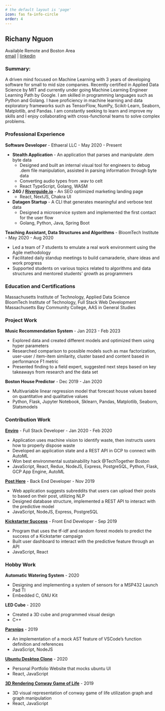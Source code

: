 ```yaml
---
# the default layout is 'page'
icon: fas fa-info-circle
order: 4
---
```


## Richany Nguon

Available Remote and Boston Area  
[email](mailto:alina.nguon@gmail.com) |
[linkedin](https://www.linkedin.com/in/richany-nguon/)

### **Summary**:

A driven mind focused on Machine Learning with 3 years of developing software for small to mid size companies. Recently certified in Applied Data Science by MIT and currently under going Machine Learning Engineer Learning Path by Google. I am skilled in programming languages such as Python and Golang. I have proficiency in machine learning and data exploratory frameworks such as TensorFlow, NumPy, Scikit-Learn, Seaborn, Matplotlib, and Pandas. I am constantly seeking to learn and improve my skills and I enjoy collaborating with cross-functional teams to solve complex problems.

### **Professional Experience**

**Software Developer** - Ethaeral LLC - May 2020 - Present

- **Stealth Application** - An application that parses and manipulate .dem byte data
  - Designed and built an internal visual tool for engineers to debug .dem file manipulation, assisted in parsing information through byte data
  - Converting audio types from .wav to celt
  - React TypeScript, Golang, WASM
- **24G /** [**Riverguide.io**](https://riverguide.io/) - An SEO optimized marketing landing page
  - React, NextJS, Chakra UI
- **Datagen Startup** - A CLI that generates meaningful and verbose test data
  - Designed a microservice system and implemented the first contact for the user flow
  - Golang, Python, Java, Spring Boot

**Teaching Assistant, Data Structures and Algorithms** - BloomTech Institute - May 2020 - Aug 2020

- Led a team of 7 students to emulate a real work environment using the Agile methodology
- Facilitated daily standup meetings to build camaraderie, share ideas and work progress
- Supported students on various topics related to algorithms and data structures and mentored students' growth as programmers

### **Education and Certifications**

Massachusetts Institute of Technology, Applied Data Science  
BloomTech Institute of Technology, Full Stack Web Development  
Massachusetts Bay Community College, AAS in General Studies

### **Project Work**

**Music Recommendation System** - Jan 2023 - Feb 2023

- Explored data and created different models and optimized them using hyper parameters
- Researched comparison to possible models such as max factorization, user-user / item-item similarity, cluster based and content based in performance F1 metric
- Presented finding to a field expert, suggested next steps based on key takeaways from research and the data set

**Boston House Predictor** - Dec 2019 - Jan 2020

- Multivariable linear regression model that forecast house values based on quantitative and qualitative values
- Python, Flask, Jupyter Notebook, Sklearn, Pandas, Matplotlib, Seaborn, Statsmodels

### **Contribution Work**

[**Enviro**](https://drive.google.com/file/d/1nfTHazTGidg04HaQ1zJS5L9FtLkb2nEh/view?usp=sharing) - Full Stack Developer - Jan 2020 - Feb 2020

- Application uses machine vision to identify waste, then instructs users how to properly dispose waste
- Developed an application state and a REST API in GCP to connect with AutoML
- Won best environmental sustainability hack @TechTogether Boston
- JavaScript, React, Redux, NodeJS, Express, PostgreSQL, Python, Flask, GCP App Engine, AutoML

[**Post Here**](https://front-end-beta-mauve.vercel.app/) - Back End Developer - Nov 2019

- Web application suggests subreddits that users can upload their posts to based on their post, utilizing NLP
- Designed database structure, implemented a REST API to interact with the predictive model
- JavaScript, NodeJS, Express, PostgreSQL

[**Kickstarter Success**](https://kickstartersuccess.vercel.app/login) - Front End Developer - Sep 2019

- Program that uses the tf-idf and random forest models to predict the success of a Kickstarter campaign
- Built user dashboard to interact with the predictive feature through an API
- JavaScript, React

### **Hobby Work**

**Automatic Watering System** - 2020

- Designing and implementing a system of sensors for a MSP432 Launch Pad TI
- Embedded C, GNU Kit

**LED Cube** - 2020

- Created a 3D cube and programmed visual design
- C++

[**Parsnips**](https://github.com/ethaeral/Parsnips)  - 2019

- An implementation of a mock AST feature of VSCode’s function definition and references
- JavaScript, NodeJS

[**Ubuntu Desktop Clone**](https://portfolio-31gb9jfih-alinanguon.vercel.app/) - 2020

- Personal Portfolio Website that mocks ubuntu UI
- React, JavaScript

[**3D Rendering Conway Game of Life**](https://rainbowoflife.vercel.app/) - 2019

- 3D visual representation of conway game of life utilization graph and graph manipulation
- React, JavaScript
